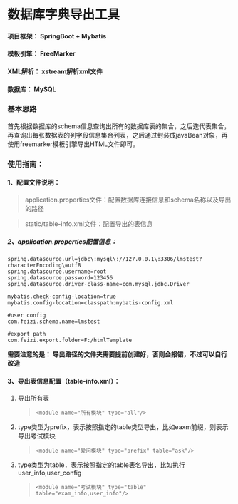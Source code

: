 # 数据库字典导出工具
#### 项目框架： SpringBoot + Mybatis
#### 模板引擎： FreeMarker
#### XML解析： xstream解析xml文件
#### 数据库： MySQL

### 基本思路
首先根据数据库的schema信息查询出所有的数据库表的集合，之后迭代表集合，再查询出每张数据表的列字段信息集合列表，之后通过封装成javaBean对象，再使用freemarker模板引擎导出HTML文件即可。

### 使用指南：
#### 1、配置文件说明：
> application.properties文件：配置数据库连接信息和schema名称以及导出的路径

> static/table-info.xml文件：配置导出的表信息

##### 2、application.properties配置信息：

    spring.datasource.url=jdbc\:mysql\://127.0.0.1\:3306/lmstest?characterEncoding\=utf8
	spring.datasource.username=root
	spring.datasource.password=123456
	spring.datasource.driver-class-name=com.mysql.jdbc.Driver
	
	mybatis.check-config-location=true
	mybatis.config-location=classpath:mybatis-config.xml
	
	#user config
	com.feizi.schema.name=lmstest
	
	#export path
	com.feizi.export.folder=F:/htmlTemplate


**需要注意的是： 导出路径的文件夹需要提前创建好，否则会报错，不过可以自行改造**

#### 3、导出表信息配置（table-info.xml）：

1. 导出所有表

	> `<module name="所有模块" type="all"/>`
2. type类型为prefix，表示按照指定的table类型导出，比如eaxm前缀，则表示导出考试模块

	> `<module name="爱问模块" type="prefix" table="ask"/>`
3. type类型为table，表示按照指定的table表名导出，比如执行user_info,user_config

	> `<module name="考试模块" type="table" table="exam_info,user_info"/>`